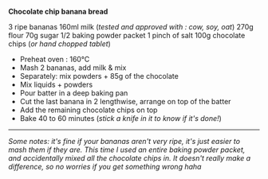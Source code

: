 **Chocolate chip banana bread**

3 ripe bananas
160ml milk (_tested and approved with : cow, soy, oat_)
270g flour
70g sugar
1/2 baking powder packet
1 pinch of salt
100g chocolate chips (_or hand chopped tablet_)

- Preheat oven : 160°C
- Mash 2 bananas, add milk & mix
- Separately: mix powders + 85g of the chocolate
- Mix liquids + powders
- Pour batter in a deep baking pan
- Cut the last banana in 2 lengthwise, arrange on top of the batter
- Add the remaining chocolate chips on top
- Bake 40 to 60 minutes (_stick a knife in it to know if it's done!_)

-----
_Some notes: it's fine if your bananas aren't very ripe, it's just easier to mash them if they are. This time I used an entire baking powder packet, and accidentally mixed all the chocolate chips in. It doesn't really make a difference, so no worries if you get something wrong haha_